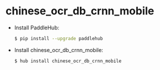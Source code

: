 # chinese_ocr_db_crnn_mobile
* Install PaddleHub: 

    ```bash
    $ pip install --upgrade paddlehub
    ```

* Install chinese_ocr_db_crnn_mobile: 

    ```bash
    $ hub install chinese_ocr_db_crnn_mobile
    ```
